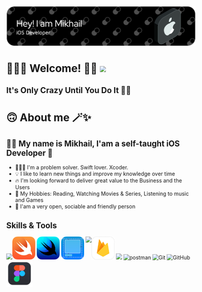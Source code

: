 ![Header](https://github.com/MikhailKostylev/MikhailKostylev/blob/main/github-header-image.png)

# 🙋🏻‍♂️ Welcome! 👋🏻 ![](https://komarev.com/ghpvc/?username=MikhailKostylev)

## It's Only Crazy Until You Do It ☝🏻

# 🙃 About me 🪄✨
## ✌🏻 My name is Mikhail, I'am a self-taught iOS Developer 
- 🧑🏻‍💻 I'm a problem solver. Swift lover. Xcoder.
- 💡 I like to learn new things and improve my knowledge over time
- 🔥 I'm looking forward to deliver great value to the Business and the Users
- 🎯 My Hobbies: Reading, Watching Movies & Series, Listening to music and Games
- 💫 I'am a very open, sociable and friendly person

## Skills & Tools

<img height="61em" src="https://user-images.githubusercontent.com/10991489/119416278-918ddb80-bcf3-11eb-9106-2e73b8f45902.png"/><a href="https://developer.apple.com/swift/"><img src="https://raw.githubusercontent.com/MikhailKostylev/MikhailKostylev/main/Swift.png" width="61" height="61" title="Swift"></a> <a href="https://developer.apple.com/xcode/swiftui/"><img src="https://raw.githubusercontent.com/MikhailKostylev/MikhailKostylev/main/SwiftUI.png" width="61" height="61" title="SwiftUI"></a> <img src="https://raw.githubusercontent.com/MikhailKostylev/MikhailKostylev/main/UIKit.png" width="61" height="61" title="UIKit"></a>  <img align="top" height="70em" src="https://developer.apple.com/design/human-interface-guidelines/macos/images/app-icon-realistic-materials_2x.png"/><a href="https://firebase.google.com"><img src="https://raw.githubusercontent.com/MikhailKostylev/MikhailKostylev/main/Firebase.png" width="61" height="61" title="Google Firebase"></a> <img height="61em" src="https://user-images.githubusercontent.com/10991489/119416543-285a9800-bcf4-11eb-8755-a9351330ef0d.jpg"/> ![postman](https://www.vectorlogo.zone/logos/getpostman/getpostman-icon.svg) ![Git](https://www.vectorlogo.zone/logos/git-scm/git-scm-icon.svg) ![GitHub](https://www.vectorlogo.zone/logos/github/github-icon.svg) <img height="70em" src="https://raw.githubusercontent.com/MikhailKostylev/MikhailKostylev/main/Figma.png"/>

